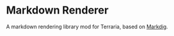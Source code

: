 # Markdown Renderer

A markdown rendering library mod for Terraria, based on [Markdig](https://github.com/xoofx/markdig).

